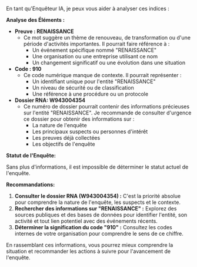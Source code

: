 En tant qu'Enquêteur IA, je peux vous aider à analyser ces indices : 

**Analyse des Éléments :**

* **Preuve : RENAISSANCE**  
    * Ce mot suggère un thème de renouveau, de transformation ou d'une période d'activités importantes. Il pourrait faire référence à :
        * Un événement spécifique nommé "RENAISSANCE"
        * Une organisation ou une entreprise utilisant ce nom 
        * Un changement significatif ou une évolution dans une situation 
* **Code : 910**
    * Ce code numérique manque de contexte. Il pourrait représenter :
        * Un identifiant unique pour l'entité "RENAISSANCE"
        * Un niveau de sécurité ou de classification
        * Une référence à une procédure ou un protocole
* **Dossier RNA: W943004354**
    *  Ce numéro de dossier pourrait contenir des informations précieuses sur l'entité "RENAISSANCE". Je recommande de consulter d'urgence ce dossier pour obtenir des informations sur :
        * La nature de l'enquête 
        * Les principaux suspects ou personnes d'intérêt
        * Les preuves déjà collectées
        * Les objectifs de l'enquête

**Statut de l'Enquête:**

Sans plus d'informations, il est impossible de déterminer le statut actuel de l'enquête. 

**Recommandations:**

1. **Consulter le dossier RNA (W943004354) :**  C'est la priorité absolue pour comprendre la nature de l'enquête, les suspects et le contexte.
2. **Rechercher des informations sur "RENAISSANCE" :**  Explorez des sources publiques et des bases de données pour identifier l'entité, son activité et tout lien potentiel avec des événements récents. 
3. **Déterminer la signification du code "910" :**  Consultez les codes internes de votre organisation pour comprendre le sens de ce chiffre.

En rassemblant ces informations, vous pourrez mieux comprendre la situation et recommander les actions à suivre pour l'avancement de l'enquête. 
